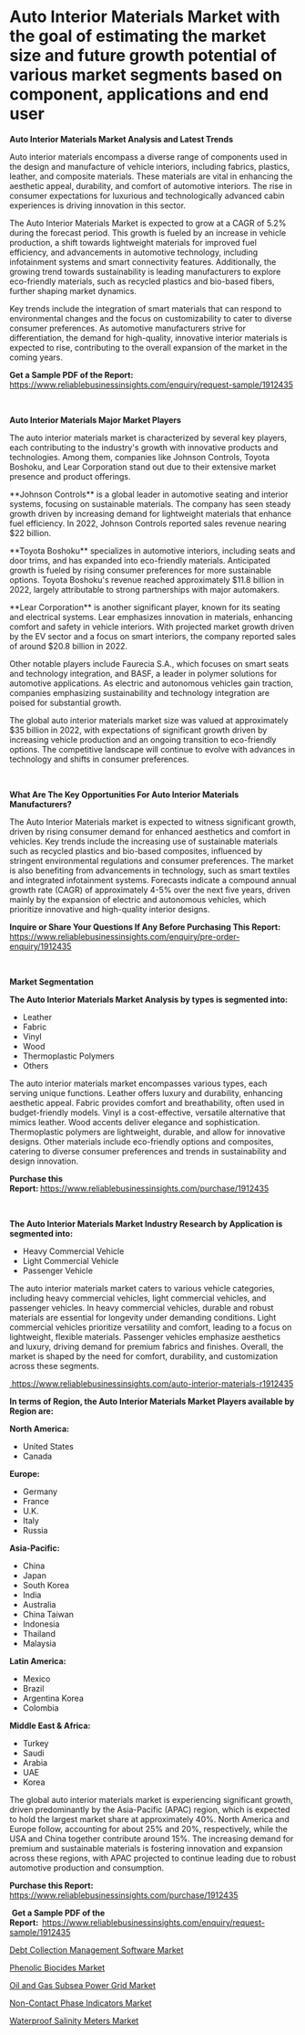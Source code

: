 <p><h1>Auto Interior Materials Market with the goal of estimating the market size and future growth potential of various market segments based on component, applications and end user</h1></p><p><strong>Auto Interior Materials Market Analysis and Latest Trends</strong></p>
<p><p>Auto interior materials encompass a diverse range of components used in the design and manufacture of vehicle interiors, including fabrics, plastics, leather, and composite materials. These materials are vital in enhancing the aesthetic appeal, durability, and comfort of automotive interiors. The rise in consumer expectations for luxurious and technologically advanced cabin experiences is driving innovation in this sector.</p><p>The Auto Interior Materials Market is expected to grow at a CAGR of 5.2% during the forecast period. This growth is fueled by an increase in vehicle production, a shift towards lightweight materials for improved fuel efficiency, and advancements in automotive technology, including infotainment systems and smart connectivity features. Additionally, the growing trend towards sustainability is leading manufacturers to explore eco-friendly materials, such as recycled plastics and bio-based fibers, further shaping market dynamics.</p><p>Key trends include the integration of smart materials that can respond to environmental changes and the focus on customizability to cater to diverse consumer preferences. As automotive manufacturers strive for differentiation, the demand for high-quality, innovative interior materials is expected to rise, contributing to the overall expansion of the market in the coming years.</p></p>
<p><strong>Get a Sample PDF of the Report:&nbsp;</strong> <a href="https://www.reliablebusinessinsights.com/enquiry/request-sample/1912435?utm_campaign=2127&utm_medium=2&utm_source=Github&utm_content=ia&utm_term=31012025&utm_id=auto-interior-materials">https://www.reliablebusinessinsights.com/enquiry/request-sample/1912435</a></p>
<p>&nbsp;</p>
<p><strong>Auto Interior Materials Major Market Players</strong></p>
<p><p>The auto interior materials market is characterized by several key players, each contributing to the industry's growth with innovative products and technologies. Among them, companies like Johnson Controls, Toyota Boshoku, and Lear Corporation stand out due to their extensive market presence and product offerings.</p><p>**Johnson Controls** is a global leader in automotive seating and interior systems, focusing on sustainable materials. The company has seen steady growth driven by increasing demand for lightweight materials that enhance fuel efficiency. In 2022, Johnson Controls reported sales revenue nearing $22 billion.</p><p>**Toyota Boshoku** specializes in automotive interiors, including seats and door trims, and has expanded into eco-friendly materials. Anticipated growth is fueled by rising consumer preferences for more sustainable options. Toyota Boshoku's revenue reached approximately $11.8 billion in 2022, largely attributable to strong partnerships with major automakers.</p><p>**Lear Corporation** is another significant player, known for its seating and electrical systems. Lear emphasizes innovation in materials, enhancing comfort and safety in vehicle interiors. With projected market growth driven by the EV sector and a focus on smart interiors, the company reported sales of around $20.8 billion in 2022.</p><p>Other notable players include Faurecia S.A., which focuses on smart seats and technology integration, and BASF, a leader in polymer solutions for automotive applications. As electric and autonomous vehicles gain traction, companies emphasizing sustainability and technology integration are poised for substantial growth.</p><p>The global auto interior materials market size was valued at approximately $35 billion in 2022, with expectations of significant growth driven by increasing vehicle production and an ongoing transition to eco-friendly options. The competitive landscape will continue to evolve with advances in technology and shifts in consumer preferences.</p></p>
<p>&nbsp;</p>
<p><strong>What Are The Key Opportunities For Auto Interior Materials Manufacturers?</strong></p>
<p><p>The Auto Interior Materials market is expected to witness significant growth, driven by rising consumer demand for enhanced aesthetics and comfort in vehicles. Key trends include the increasing use of sustainable materials such as recycled plastics and bio-based composites, influenced by stringent environmental regulations and consumer preferences. The market is also benefiting from advancements in technology, such as smart textiles and integrated infotainment systems. Forecasts indicate a compound annual growth rate (CAGR) of approximately 4-5% over the next five years, driven mainly by the expansion of electric and autonomous vehicles, which prioritize innovative and high-quality interior designs.</p></p>
<p><strong>Inquire or Share Your Questions If Any Before Purchasing This Report:</strong> <a href="https://www.reliablebusinessinsights.com/enquiry/pre-order-enquiry/1912435?utm_campaign=2127&utm_medium=2&utm_source=Github&utm_content=ia&utm_term=31012025&utm_id=auto-interior-materials">https://www.reliablebusinessinsights.com/enquiry/pre-order-enquiry/1912435</a></p>
<p>&nbsp;</p>
<p><strong>Market Segmentation</strong></p>
<p><strong>The Auto Interior Materials Market Analysis by types is segmented into:</strong></p>
<p><ul><li>Leather</li><li>Fabric</li><li>Vinyl</li><li>Wood</li><li>Thermoplastic Polymers</li><li>Others</li></ul></p>
<p><p>The auto interior materials market encompasses various types, each serving unique functions. Leather offers luxury and durability, enhancing aesthetic appeal. Fabric provides comfort and breathability, often used in budget-friendly models. Vinyl is a cost-effective, versatile alternative that mimics leather. Wood accents deliver elegance and sophistication. Thermoplastic polymers are lightweight, durable, and allow for innovative designs. Other materials include eco-friendly options and composites, catering to diverse consumer preferences and trends in sustainability and design innovation.</p></p>
<p><strong>Purchase this Report:&nbsp;</strong><a href="https://www.reliablebusinessinsights.com/purchase/1912435?utm_campaign=2127&utm_medium=2&utm_source=Github&utm_content=ia&utm_term=31012025&utm_id=auto-interior-materials">https://www.reliablebusinessinsights.com/purchase/1912435</a></p>
<p>&nbsp;</p>
<p><strong>The Auto Interior Materials Market Industry Research by Application is segmented into:</strong></p>
<p><ul><li>Heavy Commercial Vehicle</li><li>Light Commercial Vehicle</li><li>Passenger Vehicle</li></ul></p>
<p><p>The auto interior materials market caters to various vehicle categories, including heavy commercial vehicles, light commercial vehicles, and passenger vehicles. In heavy commercial vehicles, durable and robust materials are essential for longevity under demanding conditions. Light commercial vehicles prioritize versatility and comfort, leading to a focus on lightweight, flexible materials. Passenger vehicles emphasize aesthetics and luxury, driving demand for premium fabrics and finishes. Overall, the market is shaped by the need for comfort, durability, and customization across these segments.</p></p>
<p><a href="https://www.reliablebusinessinsights.com/auto-interior-materials-r1912435?utm_campaign=2127&utm_medium=2&utm_source=Github&utm_content=ia&utm_term=31012025&utm_id=auto-interior-materials">&nbsp;https://www.reliablebusinessinsights.com/auto-interior-materials-r1912435</a></p>
<p><strong>In terms of Region, the Auto Interior Materials Market Players available by Region are:</strong></p>
<p>
    <p> <strong> North America: </strong>
        <ul>
            <li>United States</li>
            <li>Canada</li>
        </ul>
        </p> 
    <p> <strong> Europe: </strong>
        <ul>
            <li>Germany</li>
            <li>France</li>
            <li>U.K.</li>
            <li>Italy</li>
            <li>Russia</li>
        </ul>
        </p> 
    <p> <strong> Asia-Pacific: </strong>
        <ul>
            <li>China</li>
            <li>Japan</li>
            <li>South Korea</li>
            <li>India</li>
            <li>Australia</li>
            <li>China Taiwan</li>
            <li>Indonesia</li>
            <li>Thailand</li>
            <li>Malaysia</li>
        </ul>
        </p> 
    <p> <strong> Latin America: </strong>
        <ul>
            <li>Mexico</li>
            <li>Brazil</li>
            <li>Argentina Korea</li>
            <li>Colombia</li>
        </ul>
        </p> 
    <p> <strong> Middle East & Africa: </strong>
        <ul>
            <li>Turkey</li>
            <li>Saudi</li>
            <li>Arabia</li>
            <li>UAE</li>
            <li>Korea</li>
        </ul>
    </p>
    </p>
<p><p>The global auto interior materials market is experiencing significant growth, driven predominantly by the Asia-Pacific (APAC) region, which is expected to hold the largest market share at approximately 40%. North America and Europe follow, accounting for about 25% and 20%, respectively, while the USA and China together contribute around 15%. The increasing demand for premium and sustainable materials is fostering innovation and expansion across these regions, with APAC projected to continue leading due to robust automotive production and consumption.</p></p>
<p><strong>Purchase this Report: </strong><a href="https://www.reliablebusinessinsights.com/purchase/1912435?utm_campaign=2127&utm_medium=2&utm_source=Github&utm_content=ia&utm_term=31012025&utm_id=auto-interior-materials">https://www.reliablebusinessinsights.com/purchase/1912435</a></p>
<p>&nbsp;<strong>Get a Sample PDF of the Report:&nbsp;&nbsp;</strong><a href="https://www.reliablebusinessinsights.com/enquiry/request-sample/1912435?utm_campaign=2127&utm_medium=2&utm_source=Github&utm_content=ia&utm_term=31012025&utm_id=auto-interior-materials">https://www.reliablebusinessinsights.com/enquiry/request-sample/1912435</a></p>
<p><strong></strong></p>
<p><p><a href="https://www.linkedin.com/pulse/debt-collection-management-software-market-size-expanding-8ow5e?utm_campaign=2127&utm_medium=2&utm_source=Github&utm_content=ia&utm_term=31012025&utm_id=auto-interior-materials">Debt Collection Management Software Market</a></p><p><a href="https://github.com/seanmcma708/Market-Research-Report-List-1/blob/main/phenolic-biocides-market.md?utm_campaign=2127&utm_medium=2&utm_source=Github&utm_content=ia&utm_term=31012025&utm_id=auto-interior-materials">Phenolic Biocides Market</a></p><p><a href="https://www.linkedin.com/pulse/oil-gas-subsea-power-grid-market-strategic-insights-product-sj3pe?utm_campaign=2127&utm_medium=2&utm_source=Github&utm_content=ia&utm_term=31012025&utm_id=auto-interior-materials">Oil and Gas Subsea Power Grid Market</a></p><p><a href="https://www.linkedin.com/pulse/growth-trajectory-non-contact-phase-indicators-market-q2vye?utm_campaign=2127&utm_medium=2&utm_source=Github&utm_content=ia&utm_term=31012025&utm_id=auto-interior-materials">Non-Contact Phase Indicators Market</a></p><p><a href="https://www.linkedin.com/pulse/waterproof-salinity-meters-market-insight-financial-status-size-nsmyf?utm_campaign=2127&utm_medium=2&utm_source=Github&utm_content=ia&utm_term=31012025&utm_id=auto-interior-materials">Waterproof Salinity Meters Market</a></p></p>
